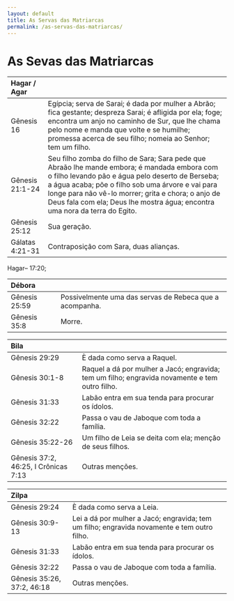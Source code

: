 ```yaml
---
layout: default
title: As Servas das Matriarcas
permalink: /as-servas-das-matriarcas/
---
```


# As Sevas das Matriarcas 

| **Hagar / Agar**  |     |
|:---|:---|
| Gênesis 16 | Egípcia; serva de Sarai; é dada por mulher a Abrão; fica gestante; despreza Sarai; é afligida por ela; foge; encontra um anjo no caminho de Sur, que lhe chama pelo nome e manda que volte e se humilhe; promessa acerca de seu filho; nomeia ao Senhor; tem um filho. |
| Gênesis 21:1-24 | Seu filho zomba do filho de Sara; Sara pede que Abraão lhe mande embora; é mandada embora com o filho levando pão e água pelo deserto de Berseba; a água acaba; põe o filho sob uma árvore e vai para longe para não vê-lo morrer; grita e chora; o anjo de Deus fala com ela; Deus lhe mostra água; encontra uma nora da terra do Egito. |
| Gênesis 25:12 | Sua geração. |
| Gálatas 4:21-31 | Contraposição com Sara, duas alianças. |

Hagar– 17:20; 

| **Débora**  |     |
|:---|:---|
| Gênesis 25:59  | Possivelmente uma das servas de Rebeca que a acompanha. |
| Gênesis 35:8  | Morre. |


| **Bila**  |     |
|:---|:---|
| Gênesis 29:29 | È dada como serva a Raquel. |
| Gênesis 30:1-8 | Raquel a dá por mulher a Jacó; engravida; tem um filho; engravida novamente e tem outro filho. |
| Gênesis 31:33 | Labão entra em sua tenda para procurar os ídolos. |
| Gênesis 32:22 | Passa o vau de Jaboque com toda a família. |
| Gênesis 35:22-26 | Um filho de Leia se deita com ela; menção de seus filhos. |
| Gênesis 37:2, 46:25, I Crônicas 7:13 | Outras menções. |



| **Zilpa**  |     |
|:---|:---|
| Gênesis 29:24 | È dada como serva a Leia. |
| Gênesis 30:9-13 | Lei a dá por mulher a Jacó; engravida; tem um filho; engravida novamente e tem outro filho. |
| Gênesis 31:33 | Labão entra em sua tenda para procurar os ídolos. |
| Gênesis 32:22 | Passa o vau de Jaboque com toda a família. |
| Gênesis 35:26, 37:2, 46:18 | Outras menções. |
